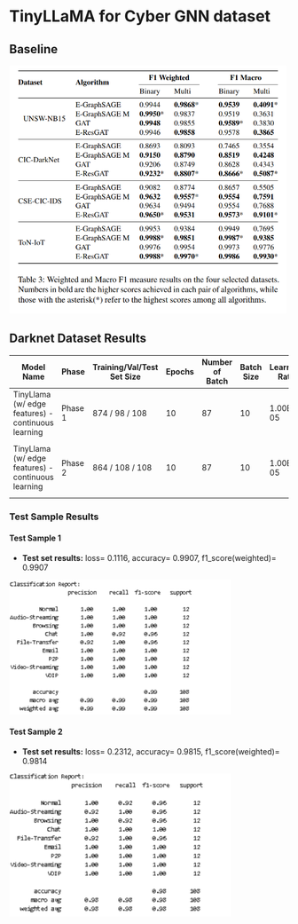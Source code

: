 # TinyLLaMA for Cyber GNN dataset
## Baseline

<img src="fig/baseline.png" alt="Baseline Result" width="500">

## Darknet Dataset Results

| Model Name                                   | Phase   | Training/Val/Test Set Size | Epochs | Number of Batch | Batch Size | Learning Rate | Test Loss                                | Test F1 Score                            | Model Path                                     |
|----------------------------------------------|---------|----------------------------|--------|-----------------|------------|---------------|------------------------------------------|-------------------------------------------|------------------------------------------------|
| TinyLlama (w/ edge features) - continuous learning | Phase 1 | 874 / 98 / 108            | 10     | 87              | 10         | 1.00E-05      | 0.5793                                   | 0.9191                                    |     |
| TinyLlama (w/ edge features) - continuous learning | Phase 2 | 864 / 108 / 108            | 10     | 87              | 10         | 1.00E-05      | **0.1116** <br>another unused test set: 0.2312 | **0.9907**<br>another unused test set: 0.9814 | `model/20241109-164753_llm_w_edgefeat.pth`  |

### Test Sample Results

#### Test Sample 1
- **Test set results:** loss= 0.1116, accuracy= 0.9907, f1_score(weighted)= 0.9907

<img src="fig/darknet_classification_report_1.png" alt="Test Sample 1 Classification Report" width="400">

#### Test Sample 2
- **Test set results:** loss= 0.2312, accuracy= 0.9815, f1_score(weighted)= 0.9814


<img src="fig/darknet_classification_report_2.png" alt="Test Sample 2 Classification Report" width="400">
